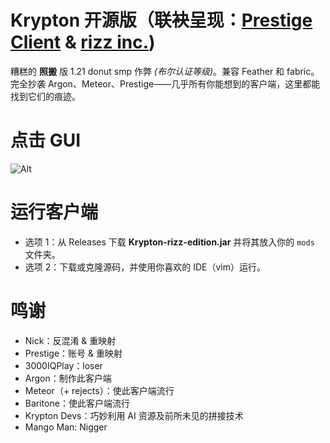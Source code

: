# Krypton 开源版（联袂呈现：[Prestige Client](https://prestigeclient.vip/) & [rizz inc.](https://discord.gg/HQVGRr6J))

糟糕的 __照搬__ 版 1.21 donut smp 作弊 _(布尔认证等级)_。兼容 Feather 和 fabric。完全抄袭 Argon、Meteor、Prestige——几乎所有你能想到的客户端，这里都能找到它们的痕迹。

# 点击 GUI
![Alt](https://cdn.discordapp.com/attachments/1279547478160707605/1379982731370565682/2025-06-05_02.38.26.png)

# 运行客户端
- 选项 1：从 Releases 下载 __Krypton-rizz-edition.jar__ 并将其放入你的 `mods` 文件夹。
- 选项 2：下载或克隆源码，并使用你喜欢的 IDE（vim）运行。

# 鸣谢
- Nick：反混淆 & 重映射  
- Prestige：账号 & 重映射  
- 3000IQPlay：loser  
- Argon：制作此客户端  
- Meteor（+ rejects）：使此客户端流行  
- Baritone：使此客户端流行  
- Krypton Devs：巧妙利用 AI 资源及前所未见的拼接技术  
- Mango Man: Nigger

